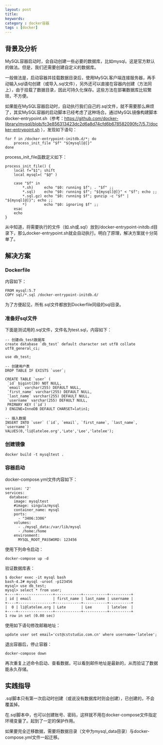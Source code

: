 ```yaml
---  
layout: post  
title: 
keywords:   
category : docker容器  
tags : [docker]  
---  
```

## 背景及分析
MySQL容器启动时，会自动创建一些必要的数据库，比如mysql。这是官方默认的做法。但是，我们还需要创建自定义的数据库。

一般做法是，启动容器并挂载数据目录后，使用MySQL客户端连接服务器，再手动输入sql语句创建（或导入.sql文件），另外还可以直接在容器内创建（方法同上），由于挂载了数据目录，因此可持久化保存。这些方法在部署数据库比较繁琐，不方便。

如果能在MySQL容器启动时，自动执行我们自己的.sql文件，就不需要那么麻烦了，其实MySQL容器的启动脚本已经考虑了这种场合。通过MySQL镜像构建脚本docker-entrypoint.sh（参考：https://github.com/docker-library/mysql/blob/fc3e856313423dc2d6a8d74cfd6b678582090fc7/5.7/docker-entrypoint.sh
），发现如下语句：
```
for f in /docker-entrypoint-initdb.d/*; do
    process_init_file "$f" "${mysql[@]}"
done
```
process_init_file函数定义如下：
```
process_init_file() {
	local f="$1"; shift
	local mysql=( "$@" )

	case "$f" in
		*.sh)     echo "$0: running $f"; . "$f" ;;
		*.sql)    echo "$0: running $f"; "${mysql[@]}" < "$f"; echo ;;
		*.sql.gz) echo "$0: running $f"; gunzip -c "$f" | "${mysql[@]}"; echo ;;
		*)        echo "$0: ignoring $f" ;;
	esac
	echo
}
```
从中知道，将需要执行的文件（如.sh或.sql）放到/docker-entrypoint-initdb.d目录下，那么docker-entrypoint.sh就会自动执行。明白了原理，解决方案就十分简单了。

## 解决方案

### Dockerfile
内容如下：
```
FROM mysql:5.7
COPY sql/*.sql /docker-entrypoint-initdb.d/
```
为了方便起见，所有.sql文件都放到Dockerfile同级的sql目录。

### 准备好sql文件
下面是测试用的.sql文件，文件名为test.sql，内容如下：
```
-- 创建db_test数据库
create database `db_test` default character set utf8 collate utf8_general_ci;
 
use db_test;
 
-- 创建用户表
DROP TABLE IF EXISTS `user`;
 
CREATE TABLE `user` (
 `id` bigint(20) NOT NULL,
 `email` varchar(255) DEFAULT NULL,
 `first_name` varchar(255) DEFAULT NULL,
 `last_name` varchar(255) DEFAULT NULL,
 `username` varchar(255) DEFAULT NULL,
 PRIMARY KEY (`id`)
) ENGINE=InnoDB DEFAULT CHARSET=latin1;
 
-- 插入数据
INSERT INTO `user` (`id`, `email`, `first_name`, `last_name`, `username`)
VALUES(0,'li@latelee.org','Late','Lee','latelee');
```

### 创建镜像
```
docker build -t mysqltest .
```

### 容器启动
docker-compose.yml文件内容如下：
```
version: '2'
services:
  database: 
    image: mysqltest
    #image: singula/mysql
    container_name: mysql
    ports:
      - "3406:3306"
    volumes:
      - ./mysql_data:/var/lib/mysql
      - /home:/home
    environment:
      MYSQL_ROOT_PASSWORD: 123456
```
使用下列命令启动：
```
docker-compose up -d
```
验证数据库表：
```
$ docker exec -it mysql bash
bash-4.2# mysql -uroot -p123456
mysql> use db_test;
mysql> select * from user;
+----+----------------+------------+-----------+----------+
| id | email          | first_name | last_name | username |
+----+----------------+------------+-----------+----------+
|  0 | li@latelee.org | Late       | Lee       | latelee  |
+----+----------------+------------+-----------+----------+
1 row in set (0.00 sec)
```

使用如下语句修改邮箱地址：
```
update user set email='cst@cststudio.com.cn' where username='latelee';
```
退出容器后，停止容器：
```
docker-compose down
```
再次重复上述命令启动、查看数据，可以看到邮件地址是最新的，从而验证了数据能永久存储。

## 实践指导
.sql脚本只有第一次启动时创建（或说没有数据库时则会创建），已创建的，不会覆盖掉。

在.sql脚本中，也可以创建账号、密码，这样就不用在docker-compose文件指定环境变量了。起到了一定的保护作用。

如果要完全迁移数据，需要将数据目录（文中为mysql_data目录）与docker-compose.yml文件一起迁移。
